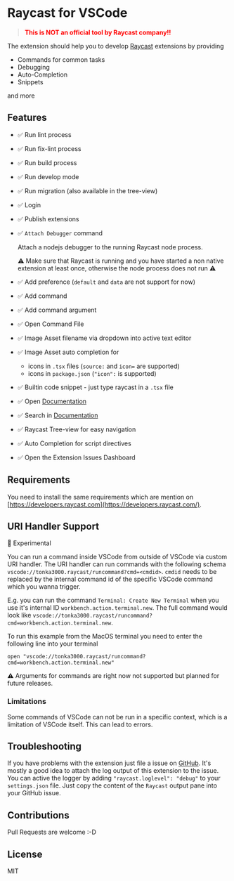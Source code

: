 # Raycast for VSCode

> <span style="color:red; font-weight:bold;">This is NOT an official tool by Raycast company!!</span>

The extension should help you to develop [Raycast](https://raycast.com) extensions by providing

- Commands for common tasks
- Debugging
- Auto-Completion
- Snippets

and more

## Features

- ✅ Run lint process
- ✅ Run fix-lint process
- ✅ Run build process
- ✅ Run develop mode
- ✅ Run migration (also available in the tree-view)
- ✅ Login
- ✅ Publish extensions
- ✅ `Attach Debugger` command

  Attach a nodejs debugger to the running Raycast node process.

  ⚠️ Make sure that Raycast is running and you have started a non native extension at least once, otherwise the node process does not run ⚠️

- ✅ Add preference (`default` and `data` are not support for now)
- ✅ Add command
- ✅ Add command argument
- ✅ Open Command File
- ✅ Image Asset filename via dropdown into active text editor
- ✅ Image Asset auto completion for
  - icons in `.tsx` files (`source:` and `icon=` are supported)
  - icons in `package.json` (`"icon":` is supported)
- ✅ Builtin code snippet - just type raycast in a `.tsx` file
- ✅ Open [Documentation](https://developers.raycast.com)
- ✅ Search in [Documentation](https://developers.raycast.com)
- ✅ Raycast Tree-view for easy navigation
- ✅ Auto Completion for script directives
- ✅ Open the Extension Issues Dashboard

## Requirements

You need to install the same requirements which are mention on [https://developers.raycast.com](https://developers.raycast.com/).

## URI Handler Support

🚧 Experimental

You can run a command inside VSCode from outside of VSCode via custom URI handler.
The URI handler can run commands with the following schema `vscode://tonka3000.raycast/runcommand?cmd=<cmdid>`.
`cmdid` needs to be replaced by the internal command id of the specific VSCode command which you wanna trigger.

E.g. you can run the command `Terminal: Create New Terminal` when you use it's internal ID `workbench.action.terminal.new`.
The full command would look like `vscode://tonka3000.raycast/runcommand?cmd=workbench.action.terminal.new`.

To run this example from the MacOS terminal you need to enter the following line into your terminal

`open "vscode://tonka3000.raycast/runcommand?cmd=workbench.action.terminal.new"`

⚠️ Arguments for commands are right now not supported but planned for future releases.

### Limitations

Some commands of VSCode can not be run in a specific context, which is a limitation of VSCode itself.
This can lead to errors.

## Troubleshooting

If you have problems with the extension just file a issue on [GitHub](https://github.com/tonka3000/vscode-raycast/issues). It's mostly a good idea to attach the log output of this extension to the issue. You can active the logger by adding `"raycast.loglevel": "debug"` to your `settings.json` file. Just copy the content of the `Raycast` output pane into your GitHub issue.

## Contributions

Pull Requests are welcome :-D

## License

MIT
